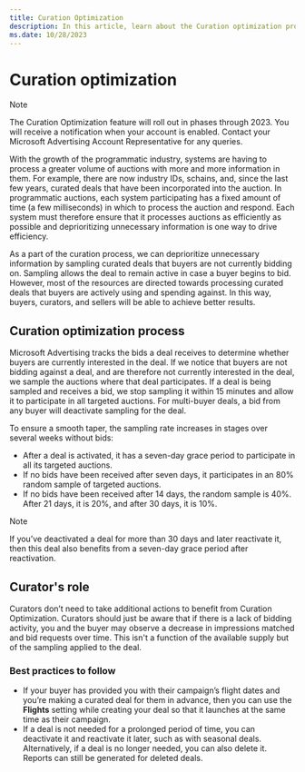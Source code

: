 ```yaml
---
title: Curation Optimization
description: In this article, learn about the Curation optimization process in detail.
ms.date: 10/28/2023
---
```


# Curation optimization

> [!NOTE]
> The Curation Optimization feature will roll out in phases through 2023. You will receive a notification when your account is enabled. Contact your Microsoft Advertising Account Representative for any queries.

With the growth of the programmatic industry, systems are having to process a greater volume of auctions with more and more information in
them. For example, there are now industry IDs, schains, and, since the last few years, curated deals that have been incorporated into the
auction. In programmatic auctions, each system participating has a fixed amount of time (a few milliseconds) in which to process the auction and respond. Each system must therefore ensure that it processes auctions as efficiently as possible and deprioritizing unnecessary information is one way to drive efficiency.

As a part of the curation process, we can deprioritize unnecessary information by sampling curated deals that buyers are not currently
bidding on. Sampling allows the deal to remain active in case a buyer begins to bid. However, most of the resources are directed towards
processing curated deals that buyers are actively using and spending against. In this way, buyers, curators, and sellers will be able to achieve better results.

## Curation optimization process

Microsoft Advertising tracks the bids a deal receives to determine whether buyers are currently interested in the deal. If we notice that buyers are not bidding against a deal, and are therefore not currently interested in the deal, we sample the auctions where that deal participates. If a deal is being sampled and receives a bid, we stop sampling it within 15 minutes and allow it to participate in all targeted auctions. For multi-buyer deals, a bid from any buyer will deactivate sampling for the deal.

To ensure a smooth taper, the sampling rate increases in stages over several weeks without bids:

- After a deal is activated, it has a seven-day grace period to participate in all its targeted auctions.
- If no bids have been received after seven days, it participates in an 80% random sample of targeted auctions.
- If no bids have been received after 14 days, the random sample is 40%. After 21 days, it is 20%, and after 30 days, it is 10%.

> [!NOTE]
> If you’ve deactivated a deal for more than 30 days and later reactivate it, then this deal also benefits from a seven-day grace period after reactivation.

## Curator's role

Curators don’t need to take additional actions to benefit from Curation Optimization. Curators should just be aware that if there is a lack of bidding activity, you and the buyer may observe a decrease in impressions matched and bid requests over time. This isn't a function of the available supply but of the sampling applied to the deal.

### Best practices to follow

- If your buyer has provided you with their campaign’s flight dates and you’re making a curated deal for them in advance, then you can use the **Flights** setting while creating your deal so that it launches at the same time as their campaign.
- If a deal is not needed for a prolonged period of time, you can deactivate it and reactivate it later, such as with seasonal deals. Alternatively, if a deal is no longer needed, you can also delete it. Reports can still be generated for deleted deals.
